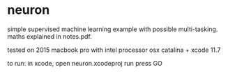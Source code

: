# neuron
simple supervised machine learning example with possible multi-tasking.
maths explained in notes.pdf.

tested on 2015 macbook pro with intel processor
osx catalina + xcode 11.7

to run:
in xcode, open neuron.xcodeproj
run
press GO


